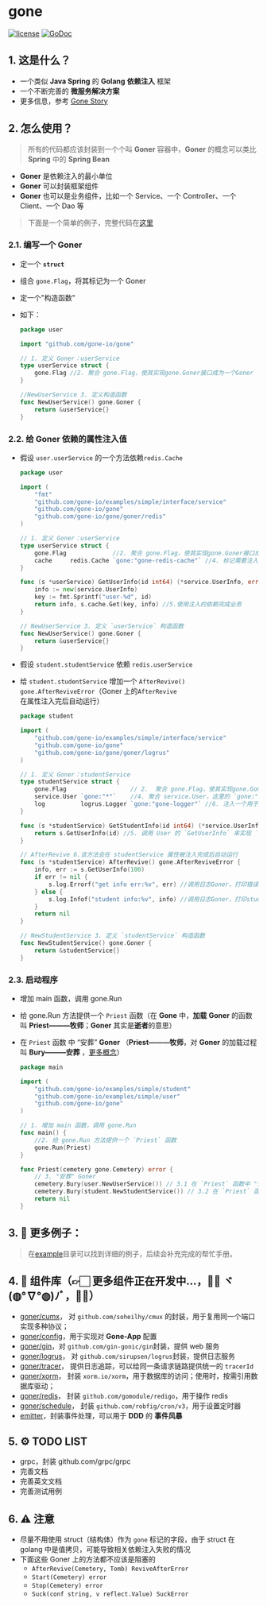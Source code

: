 # gone

[![license](https://img.shields.io/badge/license-GPL%20V3-blue)](LICENSE)
[![GoDoc](https://pkg.go.dev/badge/github.com/gone-io/gone.jsonvalue?utm_source=godoc)](http://godoc.org/github.com/gone-io/gone)

## 1. 这是什么？

- 一个类似 **Java Spring** 的 **Golang** **依赖注入** 框架
- 一个不断完善的 **微服务解决方案**
- 更多信息，参考 [Gone Story](docs/gone-story.md)

## 2. 怎么使用？

> 所有的代码都应该封装到一个个叫 **Goner** 容器中，**Goner** 的概念可以类比 **Spring** 中的 **Spring Bean**

- **Goner** 是依赖注入的最小单位
- **Goner** 可以封装框架组件
- **Goner** 也可以是业务组件，比如一个 Service、一个 Controller、一个 Client、一个 Dao 等

> 下面是一个简单的例子，完整代码在[这里](https://github.com/gone-io/examples/tree/main/simple)

### 2.1. 编写一个 **Goner**

- 定一个 **`struct`**
- 组合 `gone.Flag`，将其标记为一个 Goner
- 定一个"构造函数"

- 如下：

  ```go
  package user

  import "github.com/gone-io/gone"

  // 1. 定义 Goner：userService
  type userService struct {
      gone.Flag //2. 聚合 gone.Flag，使其实现gone.Goner接口成为一个Goner
  }

  //NewUserService 3. 定义构造函数
  func NewUserService() gone.Goner {
      return &userService{}
  }
  ```

### 2.2. 给 **Goner** 依赖的属性注入值

- 假设 `user.userService` 的一个方法依赖`redis.Cache`

  ```go
  package user

  import (
      "fmt"
      "github.com/gone-io/examples/simple/interface/service"
      "github.com/gone-io/gone"
      "github.com/gone-io/gone/goner/redis"
  )

  // 1. 定义 Goner：userService
  type userService struct {
      gone.Flag             //2. 聚合 gone.Flag，使其实现gone.Goner接口成为一个Goner
      cache     redis.Cache `gone:"gone-redis-cache"` //4. 标记需要注入的依赖，这里表示在`cache`属性上注入一个ID=`gone-redis-cache`的 Goner 组件
  }

  func (s *userService) GetUserInfo(id int64) (*service.UserInfo, error) {
      info := new(service.UserInfo)
      key := fmt.Sprintf("user-%d", id)
      return info, s.cache.Get(key, info) //5.使用注入的依赖完成业务
  }

  // NewUserService 3. 定义 `userService` 构造函数
  func NewUserService() gone.Goner {
      return &userService{}
  }
  ```

- 假设 `student.studentService` 依赖 `redis.userService`
- 给 `student.studentService` 增加一个 `AfterRevive() gone.AfterReviveError`（Goner 上的`AfterRevive`在属性注入完后自动运行）

  ```go
  package student

  import (
      "github.com/gone-io/examples/simple/interface/service"
      "github.com/gone-io/gone"
      "github.com/gone-io/gone/goner/logrus"
  )

  // 1. 定义 Goner：studentService
  type studentService struct {
      gone.Flag                  // 2.  聚合 gone.Flag，使其实现gone.Goner接口成为一个Goner
      service.User `gone:"*"`    //4. 聚合 service.User，这里的 `gone:"*"` 表示 `按类型注入` 一个Goner
      log          logrus.Logger `gone:"gone-logger"` //6. 注入一个用于日志打印的Goner
  }

  func (s *studentService) GetStudentInfo(id int64) (*service.UserInfo, error) {
      return s.GetUserInfo(id) //5. 调用 User 的 `GetUserInfo` 来实现 `GetStudentInfo`方法
  }

  // AfterRevive 6.该方法会在 studentService 属性被注入完成后自动运行
  func (s *studentService) AfterRevive() gone.AfterReviveError {
      info, err := s.GetUserInfo(100)
      if err != nil {
          s.log.Errorf("get info err:%v", err) //调用日志Goner，打印错误日志
      } else {
          s.log.Infof("student info:%v", info) //调用日志Goner，打印student info
      }
      return nil
  }

  // NewStudentService 3. 定义 `studentService` 构造函数
  func NewStudentService() gone.Goner {
      return &studentService{}
  }

  ```

### 2.3. 启动程序

- 增加 main 函数，调用 gone.Run
- 给 gone.Run 方法提供一个 `Priest` 函数（在 **Gone** 中，**加载** **Goner** 的函数 叫 **Priest———牧师**；**Goner**
  其实是**逝者**的意思）
- 在 `Priest` 函数 中 “安葬” **Goner** （**Priest———牧师**，对 **Goner** 的加载过程叫 **Bury———安葬**
  ，[更多概念](docs/gone-story.md)）

  ```go
  package main

  import (
      "github.com/gone-io/examples/simple/student"
      "github.com/gone-io/examples/simple/user"
      "github.com/gone-io/gone"
  )

  // 1. 增加 main 函数，调用 gone.Run
  func main() {
      //2. 给 gone.Run 方法提供一个 `Priest` 函数
      gone.Run(Priest)
  }

  func Priest(cemetery gone.Cemetery) error {
      // 3. "安葬" Goner
      cemetery.Bury(user.NewUserService()) // 3.1 在 `Priest` 函数中 "安葬" `user.NewUserService()`构造出来的 Goner
      cemetery.Bury(student.NewStudentService()) // 3.2 在 `Priest` 函数中 "安葬" `user.NewStudentService()`构造出来的 Goner
      return nil
  }
  ```

## 3. 🌰 更多例子：

> 在[example](example)目录可以找到详细的例子，后续会补充完成的帮忙手册。

## 4. 🔣 组件库（👉🏻 更多组件正在开发中...，💪🏻 ヾ(◍°∇°◍)ﾉﾞ，🖖🏻）

- [goner/cumx](goner/cmux)，
  对 `github.com/soheilhy/cmux` 的封装，用于复用同一个端口实现多种协议；
- [goner/config](goner/config)，用于实现对 **Gone-App** 配置
- [goner/gin](goner/gin)，对 `github.com/gin-gonic/gin`封装，提供 web 服务
- [goner/logrus](goner/logrus)，
  对 `github.com/sirupsen/logrus`封装，提供日志服务
- [goner/tracer](goner/tracer)，
  提供日志追踪，可以给同一条请求链路提供统一的 `tracerId`
- [goner/xorm](goner/xorm)，
  封装 `xorm.io/xorm`，用于数据库的访问；使用时，按需引用数据库驱动；
- [goner/redis](goner/redis)，
  封装 `github.com/gomodule/redigo`，用于操作 redis
- [goner/schedule](goner/schedule)，
  封装 `github.com/robfig/cron/v3`，用于设置定时器
- [emitter](https://github.com/gone-io/emitter)，封装事件处理，可以用于 **DDD** 的 **事件风暴**

## 5. ⚙️ TODO LIST

- grpc，封装 github.com/grpc/grpc
- 完善文档
- 完善英文文档
- 完善测试用例

## 6. ⚠️ 注意

- 尽量不用使用 struct（结构体）作为 `gone` 标记的字段，由于 struct 在 golang 中是值拷贝，可能导致相关依赖注入失败的情况
- 下面这些 Goner 上的方法都不应该是阻塞的
    - `AfterRevive(Cemetery, Tomb) ReviveAfterError`
    - `Start(Cemetery) error`
    - `Stop(Cemetery) error`
    - `Suck(conf string, v reflect.Value) SuckError`
